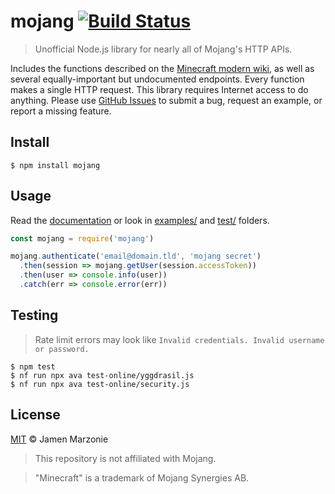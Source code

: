 # mojang [![Build Status][build]][travis]

> Unofficial Node.js library for nearly all of Mojang's HTTP APIs.

Includes the functions described on the [Minecraft modern wiki](http://wiki.vg/Main_Page), as well as several equally-important but undocumented endpoints. Every function makes a single HTTP request. This library requires Internet access to do anything. Please use [GitHub Issues][issues] to submit a bug, request an example, or report a missing feature.

## Install
```shell
$ npm install mojang
```

## Usage
Read the [documentation][docs] or look in [examples/](/tree/master/examples) and [test/](/tree/master/test) folders.

```js
const mojang = require('mojang')

mojang.authenticate('email@domain.tld', 'mojang secret')
  .then(session => mojang.getUser(session.accessToken))
  .then(user => console.info(user))
  .catch(err => console.error(err))
```

## Testing
> Rate limit errors may look like `Invalid credentials. Invalid username or password.`

```shell
$ npm test
$ nf run npx ava test-online/yggdrasil.js
$ nf run npx ava test-online/security.js
```

## License
[MIT](LICENSE) &copy; Jamen Marzonie

> This repository is not affiliated with Mojang.

> "Minecraft" is a trademark of Mojang Synergies AB.

<!-- repo location specific -->
[build]: https://api.travis-ci.org/maccelerated/node-mojang.svg?branch=master
[travis]: https://travis-ci.org/maccelerated/node-mojang[travis]
[issues]: https://github.com/jamen/node-mojang/issues
[docs]: https://maccelerated.github.io/node-mojang
